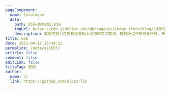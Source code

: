 ```yaml
---
pageComponent:
  name: Catalogue
  data:
    path: 555+原创/02.ES6
    imgUrl: https://cdn.jsdelivr.net/gh/xugaoyi/image_store/blog/20200112160453.png
    description: 本章内容为在原教程基础上添加的学习笔记，教程版权归原作者所有。来源：<a href='https://es6.ruanyifeng.com/' target='_blank'>ES6教程</a>
title: ES6
date: 2022-04-12 15:49:22
permalink: /note/es6555/
article: false
comment: false
editLink: false
titleTag: 原创
author:
  name: cl
  link: https://github.com/clozz-lin
---
```

